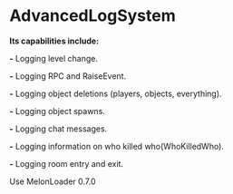 # AdvancedLogSystem
**Its capabilities include:**

 **-** Logging level change.
 
 **-** Logging RPC and RaiseEvent.
 
 **-** Logging object deletions (players, objects, everything).
 
 **-** Logging object spawns.
 
 **-** Logging chat messages.
 
 **-** Logging information on who killed who(WhoKilledWho).
 
 **-** Logging room entry and exit.
 
Use MelonLoader 0.7.0

